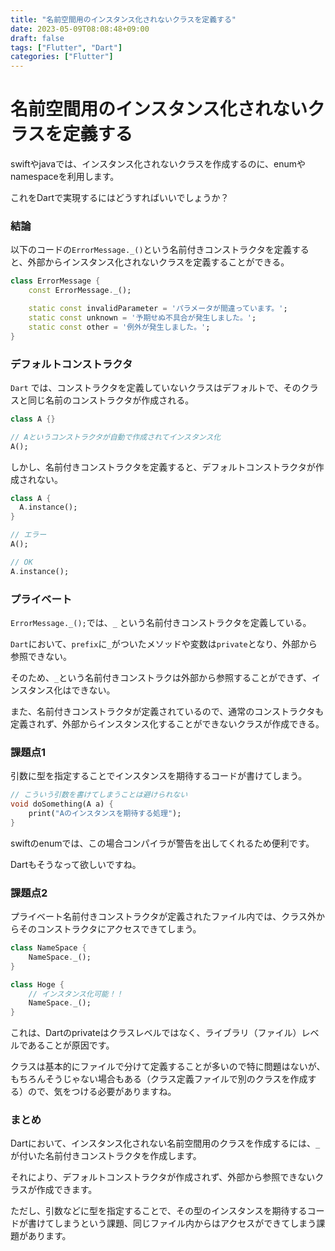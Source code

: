 ```yaml
---
title: "名前空間用のインスタンス化されないクラスを定義する"
date: 2023-05-09T08:08:48+09:00
draft: false
tags: ["Flutter", "Dart"]
categories: ["Flutter"]
---
```


# 名前空間用のインスタンス化されないクラスを定義する

swiftやjavaでは、インスタンス化されないクラスを作成するのに、enumやnamespaceを利用します。

これをDartで実現するにはどうすればいいでしょうか？

### 結論
以下のコードの`ErrorMessage._()`という名前付きコンストラクタを定義すると、外部からインスタンス化されないクラスを定義することができる。
```dart
class ErrorMessage {
	const ErrorMessage._(); 

	static const invalidParameter = 'パラメータが間違っています。';
	static const unknown = '予期せぬ不具合が発生しました。';
	static const other = '例外が発生しました。';
}
```


### デフォルトコンストラクタ
`Dart` では、コンストラクタを定義していないクラスはデフォルトで、そのクラスと同じ名前のコンストラクタが作成される。
```Dart
class A {}

// Aというコンストラクタが自動で作成されてインスタンス化
A();
```


しかし、名前付きコンストラクタを定義すると、デフォルトコンストラクタが作成されない。
```dart
class A {
  A.instance();
}

// エラー
A();

// OK
A.instance();
```


### プライベート
`ErrorMessage._();`では、`_` という名前付きコンストラクタを定義している。

`Dart`において、`prefix`に`_`がついたメソッドや変数は`private`となり、外部から参照できない。

そのため、`_`という名前付きコンストラクは外部から参照することができず、インスタンス化はできない。


また、名前付きコンストラクタが定義されているので、通常のコンストラクタも定義されず、外部からインスタンス化することができないクラスが作成できる。


### 課題点1
引数に型を指定することでインスタンスを期待するコードが書けてしまう。

```dart
// こういう引数を書けてしまうことは避けられない
void doSomething(A a) {
    print("Aのインスタンスを期待する処理");
}
```

swiftのenumでは、この場合コンパイラが警告を出してくれるため便利です。

Dartもそうなって欲しいですね。


### 課題点2
プライベート名前付きコンストラクタが定義されたファイル内では、クラス外からそのコンストラクタにアクセスできてしまう。
```dart
class NameSpace {
	NameSpace._();
}

class Hoge {
	// インスタンス化可能！！
	NameSpace._();
}
```

これは、Dartのprivateはクラスレベルではなく、ライブラリ（ファイル）レベルであることが原因です。

クラスは基本的にファイルで分けて定義することが多いので特に問題はないが、
もちろんそうじゃない場合もある（クラス定義ファイルで別のクラスを作成する）ので、気をつける必要がありますね。


### まとめ
Dartにおいて、インスタンス化されない名前空間用のクラスを作成するには、`_`が付いた名前付きコンストラクタを作成します。

それにより、デフォルトコンストラクタが作成されず、外部から参照できないクラスが作成できます。

ただし、引数などに型を指定することで、その型のインスタンスを期待するコードが書けてしまうという課題、同じファイル内からはアクセスができてしまう課題があります。